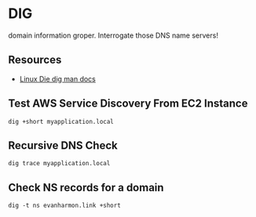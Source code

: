 # DIG

domain information groper. Interrogate those DNS name servers!

## Resources

- [Linux Die dig man docs](https://linux.die.net/man/1/dig)

## Test AWS Service Discovery From EC2 Instance

```console
dig +short myapplication.local
```

## Recursive DNS Check

```console
dig trace myapplication.local
```

## Check NS records for a domain

```console
dig -t ns evanharmon.link +short
```
